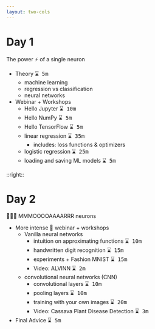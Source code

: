 ```yaml
---
layout: two-cols
---
```


# Day 1

<mdi-format-quote-open />The power ⚡ of a single neuron<mdi-format-quote-close />

- Theory <kbd>⌛ 5m</kbd>
  * machine learning
  * regression vs classification
  * neural networks
- Webinar + Workshops
  * Hello <logos-jupyter /> Jupyter <kbd>⌛ 10m</kbd>
  * Hello <logos-numpy /> NumPy <kbd>⌛ 5m</kbd>
  * Hello <logos-tensorflow /> TensorFlow <kbd>⌛ 5m</kbd>
  * linear regression <kbd>⌛ 35m</kbd>
    - includes: loss functions & optimizers
  * logistic regression <kbd>⌛ 25m</kbd>
  * loading and saving ML models <kbd>⌛ 5m</kbd>

::right::

# Day 2

🧠🧠🧠 MMMOOOOAAAARRR neurons

- More intense 💪 webinar + workshops
  - Vanilla neural networks
    * intuition on approximating functions <kbd>⌛ 10m</kbd>
    * handwritten digit recognition <kbd>⌛ 15m</kbd>
    * experiments + Fashion MNIST <kbd>⌛ 15m</kbd>
    * Video: ALVINN <kbd>⌛ 2m</kbd>
  * convolutional neural networks (CNN)
    * convolutional layers <kbd>⌛ 10m</kbd>
    * pooling layers <kbd>⌛ 10m</kbd>
    * training with your own images <kbd>⌛ 20m</kbd>
    * Video: Cassava Plant Disease Detection <kbd>⌛ 3m</kbd>
- Final Advice <kbd>⌛ 5m</kbd>
